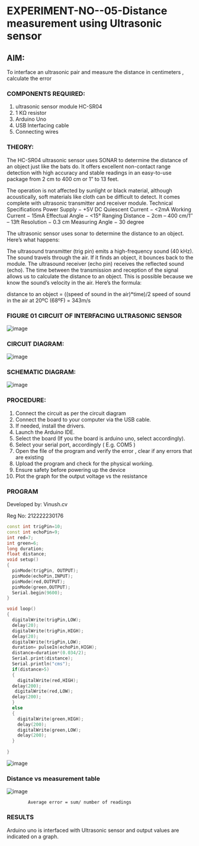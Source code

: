 # EXPERIMENT-NO--05-Distance measurement using Ultrasonic sensor

## AIM: 
To interface an ultrasonic pair and measure the distance in centimeters , calculate the error
 
### COMPONENTS REQUIRED:
1.	ultrasonic sensor module HC-SR04
2.	1 KΩ resistor 
3.	Arduino Uno 
4.	USB Interfacing cable 
5.	Connecting wires 


### THEORY: 
The HC-SR04 ultrasonic sensor uses SONAR to determine the distance of an object just like the bats do. It offers excellent non-contact range detection with high accuracy and stable readings in an easy-to-use package from 2 cm to 400 cm or 1” to 13 feet.

The operation is not affected by sunlight or black material, although acoustically, soft materials like cloth can be difficult to detect. It comes complete with ultrasonic transmitter and receiver module.
Technical Specifications
Power Supply − +5V DC
Quiescent Current − <2mA
Working Current − 15mA
Effectual Angle − <15°
Ranging Distance − 2cm – 400 cm/1″ – 13ft
Resolution − 0.3 cm
Measuring Angle − 30 degree

The ultrasonic sensor uses sonar to determine the distance to an object. Here’s what happens:

The ultrasound transmitter (trig pin) emits a high-frequency sound (40 kHz).
The sound travels through the air. If it finds an object, it bounces back to the module.
The ultrasound receiver (echo pin) receives the reflected sound (echo).
The time between the transmission and reception of the signal allows us to calculate the distance to an object. This is possible because we know the sound’s velocity in the air. Here’s the formula:

distance to an object = ((speed of sound in the air)*time)/2
speed of sound in the air at 20ºC (68ºF) = 343m/s

### FIGURE 01 CIRCUIT OF INTERFACING ULTRASONIC SENSOR 


![image](https://user-images.githubusercontent.com/36288975/166430594-5adb4ca9-5a42-4781-a7e6-7236b3766a85.png)

### CIRCUIT DIAGRAM:

![image](https://github.com/vinushcv/Experiment--04-Interfacing-digital-output-with-arduino-ultrasonic-sensor/assets/113975318/9ef6e2d1-6a6c-465a-9b45-c195b0b94fe0)

### SCHEMATIC DIAGRAM:

![image](https://github.com/vinushcv/Experiment--04-Interfacing-digital-output-with-arduino-ultrasonic-sensor/assets/113975318/7ff14ff6-0391-4d3b-adf9-c0f9cc8dab58)


### PROCEDURE:
1.	Connect the circuit as per the circuit diagram 
2.	Connect the board to your computer via the USB cable.
3.	If needed, install the drivers.
4.	Launch the Arduino IDE.
5.	Select the board (If you the board is arduino uno, select accordingly).
6.	Select your serial port, accordingly ( E.g. COM5 )
7.	Open the file of the program  and verify the error , clear if any errors that are existing 
8.	Upload the program and check for the physical working. 
9.	Ensure safety before powering up the device 
10.	Plot the graph for the output voltage vs the resistance 


### PROGRAM 
Developed by: Vinush.cv

Reg No: 212222230176

```c++
const int trigPin=10;
const int echoPin=9;
int red=7;
int green=6;
long duration;
float distance;
void setup()
{
  pinMode(trigPin, OUTPUT);
  pinMode(echoPin,INPUT);
  pinMode(red,OUTPUT);
  pinMode(green,OUTPUT);
  Serial.begin(9600);
}

void loop()
{
  digitalWrite(trigPin,LOW);
  delay(20);
  digitalWrite(trigPin,HIGH);
  delay(20);
  digitalWrite(trigPin,LOW);
  duration= pulseIn(echoPin,HIGH);
  distance=duration*(0.034/2);
  Serial.print(distance);
  Serial.println("cms");
  if(distance>5)
  {
    digitalWrite(red,HIGH);
  delay(200);
   digitalWrite(red,LOW);
  delay(200); 
  }
  else
  {
	digitalWrite(green,HIGH);
    delay(200);
    digitalWrite(green,LOW);
    delay(200);
  }
  
}
```
![image](https://github.com/vinushcv/Experiment--04-Interfacing-digital-output-with-arduino-ultrasonic-sensor/assets/113975318/745a6aee-5b33-4c6f-94e4-24bbd203b19f)




### Distance vs measurement table 

![image](https://github.com/vinushcv/Experiment--04-Interfacing-digital-output-with-arduino-ultrasonic-sensor/assets/113975318/4f3bb922-afe0-487e-9e48-8be83383276d)

			
 
			

			
			
			
			
			
			Average error = sum/ number of readings 
 








### RESULTS

Arduino uno is interfaced with Ultrasonic sensor and output values are indicated on a graph.


 

